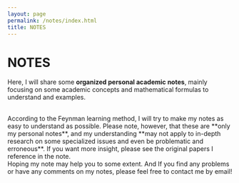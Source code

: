 ```yaml
---
layout: page
permalink: /notes/index.html
title: NOTES
---
```


# NOTES
Here, I will share some **organized personal academic notes**, mainly focusing on some academic concepts and mathematical formulas to understand and examples.

<br />
According to the Feynman learning method, I will try to make my notes as easy to understand as possible. Please note, however, that these are **only my personal notes**, and my understanding **may not apply to in-depth research on some specialized issues and even be problematic and erroneous**. If you want more insight, please see the original papers I reference in the note.

<br />
Hoping my note may help you to some extent. And If you find any problems or have any comments on my notes, please feel free to contact me by email! 